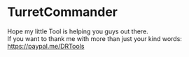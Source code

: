 # TurretCommander
Hope my little Tool is helping you guys out there.  
If you want to thank me with more than just your kind words: https://paypal.me/DRTools
